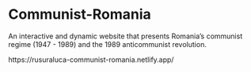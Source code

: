 # Communist-Romania
An interactive and dynamic website that presents Romania’s communist regime (1947 - 1989) and the 1989 anticommunist revolution.

<link> https://rusuraluca-communist-romania.netlify.app/ </link>

